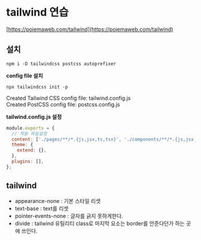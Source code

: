 # tailwind 연습

[https://poiemaweb.com/tailwind](https://poiemaweb.com/tailwind)

## 설치

```
npm i -D tailwindcss postcss autoprefixer
```

**config file 설치**

```
npx tailwindcss init -p
```

Created Tailwind CSS config file: tailwind.config.js  
Created PostCSS config file: postcss.config.js

**tailwind.config.js 설정**

```js
module.exports = {
  // 적용 파일설정
  content: ['./pages/**/*.{js,jsx,ts,tsx}', './components/**/*.{js,jsx,ts,tsx}'],
  theme: {
    extend: {},
  },
  plugins: [],
};
```

## tailwind

- appearance-none : 기본 스타일 리셋
- text-base : text를 리셋
- pointer-events-none : 글자를 긁지 못하게한다.
- divide : tailwind 유틸리티 class로 마지막 요소는 border를 안준다던가 하는 곳에 쓰인다.
